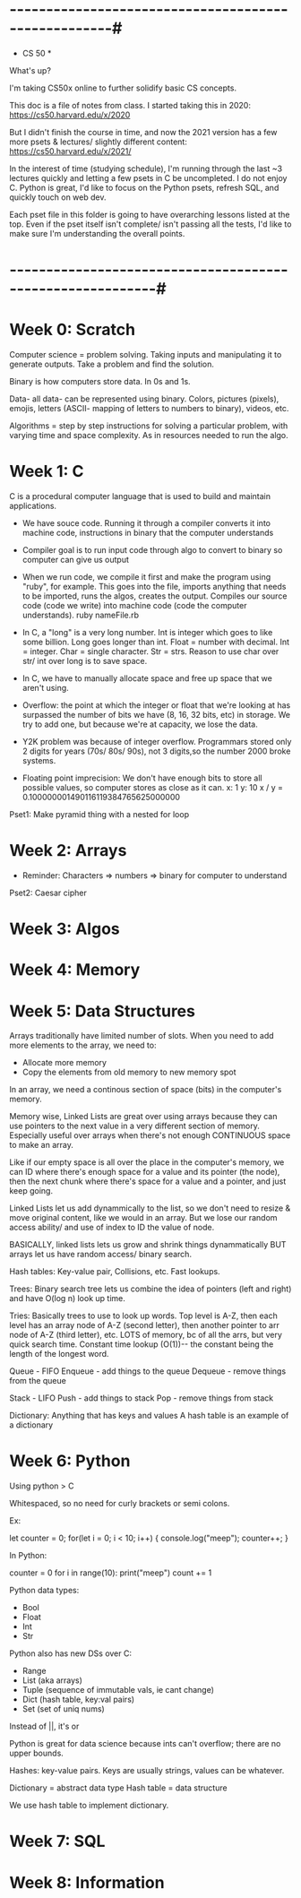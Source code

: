 

# ----------------------------------------------------#

* CS 50 *

What's up?

I'm taking CS50x online to further solidify basic CS concepts. 

This doc is a file of notes from class. I started taking this in 2020: https://cs50.harvard.edu/x/2020 

But I didn't finish the course in time, and now the 2021 version has a few more psets & lectures/ slightly different content: https://cs50.harvard.edu/x/2021/ 

In the interest of time (studying schedule), I'm running through the last ~3 lectures quickly and letting a few psets in C be uncompleted. I do not enjoy C. Python is great, I'd like to focus on the Python psets, refresh SQL, and quickly touch on web dev. 

Each pset file in this folder is going to have overarching lessons listed at the top. Even if the pset itself isn't complete/ isn't passing all the tests, I'd like to make sure I'm understanding the overall points. 

# ----------------------------------------------------------#




# Week 0: Scratch

Computer science = problem solving. Taking inputs and manipulating it to generate outputs. Take a problem and find the solution. 

Binary is how computers store data. In 0s and 1s. 

Data- all data- can be represented using binary. Colors, pictures (pixels), emojis, letters (ASCII- mapping of letters to numbers to binary), videos, etc. 

Algorithms = step by step instructions for solving a particular problem, with varying time and space complexity. As in resources needed to run the algo. 



# Week 1: C 

C is a procedural computer language that is used to build and maintain applications. 

- We have souce code. Running it through a compiler converts it into machine code, instructions in binary that the computer understands 

- Compiler goal is to run input code through algo to convert to binary so computer can give us output 

- When we run code, we compile it first and make the program 
using "ruby", for example. This goes into the file, imports anything that needs to be imported, runs the algos, creates the output. Compiles our source code (code we write) into machine code (code the computer understands).
    ruby nameFile.rb 

- In C, a "long" is a very long number. Int is integer which 
goes to like some billion. Long goes longer than int. Float = number with decimal. Int = integer. Char = single character. Str = strs. Reason to use char over str/ int over long is to save space. 

- In C, we have to manually allocate space and free up space that we aren't using. 

- Overflow: the point at which the integer or float that we're looking at has surpassed the number of bits we have (8, 16, 32 bits, etc) in storage. We try to add one, but because we're at capacity, we lose the data. 
- Y2K problem was because of integer overflow. Programmars stored only 2 digits for years (70s/ 80s/ 90s), not 3 digits,so the number 2000 broke systems. 

- Floating point imprecision:
We don't have enough bits to store all possible values, so computer stores as close as it can. 
x: 1
y: 10
x / y = 0.100000001490116119384765625000000

Pset1: Make pyramid thing with a nested for loop



# Week 2: Arrays 

- Reminder: Characters => numbers => binary for computer to understand 

Pset2: Caesar cipher

# Week 3: Algos 


# Week 4: Memory 





# Week 5: Data Structures 

Arrays traditionally have limited number of slots. When you need to add more elements to the array, we need to:
- Allocate more memory 
- Copy the elements from old memory to new memory spot 

In an array, we need a continous section of space (bits) in the computer's memory. 

Memory wise, Linked Lists are great over using arrays because they can use pointers to the next value in a very different section of memory. Especially useful over arrays when there's not enough CONTINUOUS space to make an array. 

Like if our empty space is all over the place in the computer's memory, we can ID where there's enough space for a value and its pointer (the node), then the next chunk where there's space for a value and a pointer, and just keep going. 

Linked Lists let us add dynammically to the list, so we don't need to resize & move original content, like we would in an array. But we lose our random access ability/ and use of index to ID the value of node. 

BASICALLY, linked lists lets us grow and shrink things dynammatically BUT arrays let us have random access/ binary search. 

Hash tables: Key-value pair, Collisions, etc. Fast lookups. 

Trees: Binary search tree lets us combine the idea of pointers (left and right) and have O(log n) look up time. 

Tries: Basically trees to use to look up words. Top level is A-Z, then each level has an array node of A-Z (second letter), then another pointer to arr node of A-Z (third letter), etc. LOTS of memory, bc of all the arrs, but very quick search time. Constant time lookup (O(1))-- the constant being the length of the longest word. 

Queue - FIFO 
Enqueue - add things to the queue 
Dequeue - remove things from the queue

Stack - LIFO
Push - add things to stack 
Pop - remove things from stack

Dictionary:
Anything that has keys and values
A hash table is an example of a dictionary 



# Week 6: Python 

Using python > C

Whitespaced, so no need for curly brackets or semi colons.

Ex: 

let counter = 0; 
for(let i = 0; i < 10; i++) {
    console.log("meep");
    counter++;
}


In Python:

counter = 0
for i in range(10):
    print("meep")
    count += 1


Python data types:
- Bool
- Float
- Int
- Str

Python also has new DSs over C:
- Range
- List (aka arrays)
- Tuple (sequence of immutable vals, ie cant change)
- Dict (hash table, key:val pairs)
- Set (set of uniq nums)


Instead of ||, it's or

Python is great for data science because ints can't overflow; there are no upper bounds. 

Hashes: key-value pairs. Keys are usually strings, values can be whatever. 

Dictionary = abstract data type 
Hash table = data structure

We use hash table to implement dictionary.



# Week 7: SQL 








# Week 8: Information 


